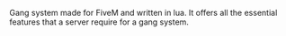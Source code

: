 Gang system made for FiveM and written in lua. It offers all the essential features that a server require for a gang system. 
